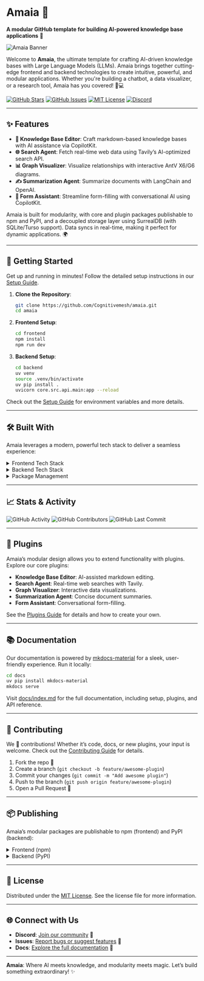 # Amaia 🌟

**A modular GitHub template for building AI-powered knowledge base applications** 🚀

![Amaia Banner](https://via.placeholder.com/1200x200.png?text=Amaia+AI+Knowledge+Base) <!-- Replace with actual banner -->

Welcome to **Amaia**, the ultimate template for crafting AI-driven knowledge bases with Large Language Models (LLMs). Amaia brings together cutting-edge frontend and backend technologies to create intuitive, powerful, and modular applications. Whether you're building a chatbot, a data visualizer, or a research tool, Amaia has you covered! 🧠💻

[![GitHub Stars](https://img.shields.io/github/stars/cognitivemesh/amaia?style=social)](https://github.com/Cognitivemesh/amaia)
[![GitHub Issues](https://img.shields.io/github/issues/cognitivemesh/amaia)](https://github.com/Cognitivemesh/amaia/issues)
[![MIT License](https://img.shields.io/github/license/cognitivemesh/amaia)](https://github.com/Cognitivemesh/amaia/blob/main/LICENSE)
[![Discord](https://img.shields.io/discord/1234567890?logo=discord)](https://discord.gg/your-discord)

---

## ✨ Features

- **📝 Knowledge Base Editor**: Craft markdown-based knowledge bases with AI assistance via CopilotKit.
- **🌐 Search Agent**: Fetch real-time web data using Tavily’s AI-optimized search API.
- **📊 Graph Visualizer**: Visualize relationships with interactive AntV X6/G6 diagrams.
- **✍️ Summarization Agent**: Summarize documents with LangChain and OpenAI.
- **🤖 Form Assistant**: Streamline form-filling with conversational AI using CopilotKit.

Amaia is built for modularity, with core and plugin packages publishable to npm and PyPI, and a decoupled storage layer using SurrealDB (with SQLite/Turso support). Data syncs in real-time, making it perfect for dynamic applications. 🌍

---

## 🚀 Getting Started

Get up and running in minutes! Follow the detailed setup instructions in our [Setup Guide](docs/setup.md).

1. **Clone the Repository**:
   ```bash
   git clone https://github.com/Cognitivemesh/amaia.git
   cd amaia
   ```
2. **Frontend Setup**:
   ```bash
   cd frontend
   npm install
   npm run dev
   ```
3. **Backend Setup**:
   ```bash
   cd backend
   uv venv
   source .venv/bin/activate
   uv pip install .
   uvicorn core.src.api.main:app --reload
   ```

Check out the [Setup Guide](docs/setup.md) for environment variables and more details.

---

## 🛠️ Built With

Amaia leverages a modern, powerful tech stack to deliver a seamless experience:

<details>
<summary>Frontend Tech Stack</summary>

- **[Deno](https://deno.land)**: Secure, modern runtime for JavaScript/TypeScript.
- **[Next.js](https://nextjs.org)**: React framework for fast, scalable web apps.
- **[CopilotKit](https://github.com/CopilotKit/CopilotKit)**: AI-powered assistants and chatbots.
- **[AntV X6/G6](https://antv.antgroup.com)**: Interactive graph and diagram visualizations.
- **[Shadcn UI](https://ui.shadcn.com)**: Reusable, accessible UI components.
- **[Tailwind CSS](https://tailwindcss.com)**: Utility-first CSS for rapid styling.

</details>

<details>
<summary>Backend Tech Stack</summary>

- **[FastAPI](https://fastapi.tiangolo.com)**: High-performance API framework for Python.
- **[LangGraph](https://github.com/langchain-ai/langgraph)**: Workflow orchestration for AI agents.
- **[LangChain](https://github.com/langchain-ai/langchain)**: Connects LLMs to external data.
- **[Tavily](https://www.tavily.com)**: AI-optimized search API for real-time web data.
- **[CopilotKitSDK](https://github.com/CopilotKit/CopilotKit)**: Backend integration for AI agents.
- **[SurrealDB](https://surrealdb.com)**: Multimodel database with real-time sync (default).
- **[SQLite/Turso](https://turso.tech)**: Lightweight database with vector search support.

</details>

<details>
<summary>Package Management</summary>

- **[Lerna](https://lerna.js.org)**: Manages JavaScript monorepo for frontend packages.
- **[uv](https://github.com/astral-sh/uv)**: Fast Python package manager for backend.

</details>

---

## 📈 Stats & Activity

![GitHub Activity](https://img.shields.io/github/commit-activity/m/your-org/amaia)
![GitHub Contributors](https://img.shields.io/github/contributors/your-org/amaia)
![GitHub Last Commit](https://img.shields.io/github/last-commit/your-org/amaia)

---

## 🧩 Plugins

Amaia’s modular design allows you to extend functionality with plugins. Explore our core plugins:

- **Knowledge Base Editor**: AI-assisted markdown editing.
- **Search Agent**: Real-time web searches with Tavily.
- **Graph Visualizer**: Interactive data visualizations.
- **Summarization Agent**: Concise document summaries.
- **Form Assistant**: Conversational form-filling.

See the [Plugins Guide](docs/docs/plugins.md) for details and how to create your own.

---

## 📚 Documentation

Our documentation is powered by [mkdocs-material](https://squidfunk.github.io/mkdocs-material/) for a sleek, user-friendly experience. Run it locally:

```bash
cd docs
uv pip install mkdocs-material
mkdocs serve
```

Visit [docs/index.md](docs/docs/index.md) for the full documentation, including setup, plugins, and API reference.

---

## 🤝 Contributing

We 💜 contributions! Whether it’s code, docs, or new plugins, your input is welcome. Check out the [Contributing Guide](docs/docs/contributing.md) for details.

1. Fork the repo 🍴
2. Create a branch (`git checkout -b feature/awesome-plugin`)
3. Commit your changes (`git commit -m "Add awesome plugin"`)
4. Push to the branch (`git push origin feature/awesome-plugin`)
5. Open a Pull Request 🚀

---

## 📦 Publishing

Amaia’s modular packages are publishable to npm (frontend) and PyPI (backend):

<details>
<summary>Frontend (npm)</summary>

```bash
cd frontend
npx lerna bootstrap
npx lerna run build
npx lerna publish
```

For Deno compatibility, run `npm run denoify` in each package.

</details>

<details>
<summary>Backend (PyPI)</summary>

```bash
cd backend/core
uv build
uv publish
```

Repeat for each plugin in `backend/plugins`.

</details>

---

## 📜 License

Distributed under the [MIT License](LICENSE). See the license file for more information.

---

## 🌐 Connect with Us

- **Discord**: [Join our community](https://discord.gg/your-discord) 💬
- **Issues**: [Report bugs or suggest features](https://github.com/your-org/amaia/issues) 🐞
- **Docs**: [Explore the full documentation](docs/index.md) 📖

---

**Amaia**: Where AI meets knowledge, and modularity meets magic. Let’s build something extraordinary! ✨
